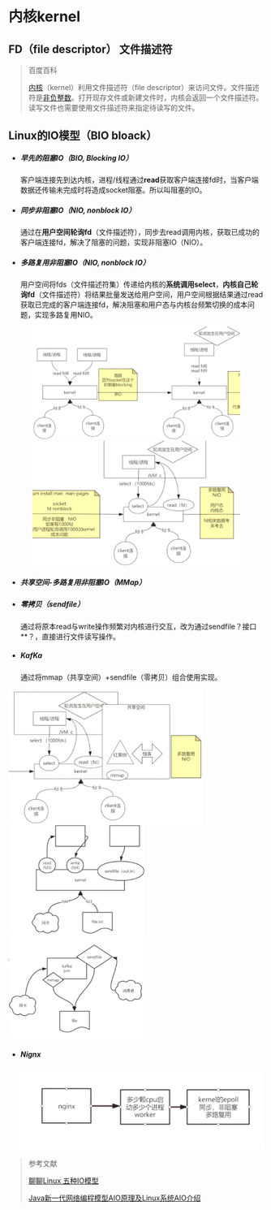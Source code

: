 # 内核kernel

## FD（file descriptor） 文件描述符

> 百度百科
>
> [内核](https://baike.baidu.com/item/内核/108410)（kernel）利用文件描述符（file descriptor）来访问文件。文件描述符是[非负整数](https://baike.baidu.com/item/非负整数/2951833)。打开现存文件或新建文件时，内核会返回一个文件描述符。读写文件也需要使用文件描述符来指定待读写的文件。



## Linux的IO模型（BIO bloack）

* ##### 早先的阻塞IO（BIO, Blocking IO）

  客户端连接先到达内核，进程/线程通过**read**获取客户端连接fd时，当客户端数据还传输未完成时将造成socket阻塞。所以叫阻塞的IO。

* ##### 同步非阻塞IO（NIO, nonblock IO）

  通过在**用户空间轮询fd**（文件描述符），同步去read调用内核，获取已成功的客户端连接fd，解决了阻塞的问题，实现非阻塞IO（NIO）。

* ##### 多路复用非阻塞IO（NIO, nonblock IO）

  用户空间将fds（文件描述符集）传递给内核的**系统调用select**，**内核自己轮询fd**（文件描述符）将结果批量发送给用户空间，用户空间根据结果通过read获取已完成的客户端连接fd，解决阻塞和用户态与内核台频繁切换的成本问题，实现多路复用NIO。

<center><img src="assets/image-20210313052722689.png" alt="image-20210313052722689.png" style="zoom:40%;" /><img src="assets/image-20210313053027134.png" alt="image-20210313053027134" style="zoom:40%;" /></center>



* ##### 共享空间-多路复用非阻塞IO（MMap）

* ##### 零拷贝（sendfile）

  通过将原本read与write操作频繁对内核进行交互，改为通过sendfile？接口**？，直接进行文件读写操作。

* ##### KafKa

  通过将mmap（共享空间）+sendfile（零拷贝）组合使用实现。

  

<left><img src="assets/image-20210313053323850.png" alt="image-20210313053323850" style="zoom:40%;" /><img src="assets/image-20210313053849657.png" alt="image-20210313053849657" style="zoom:35%;" /><img src="assets/image-20210313054405742.png" alt="image-20210313054405742" style="zoom:35%;" /><left>

* ##### Nignx

  <img src="assets/image-20210313064121992.png" alt="image-20210313064121992" style="zoom:67%;" />



> 参考文献
>
> [聊聊Linux 五种IO模型](https://www.jianshu.com/p/486b0965c296)
>
> [Java新一代网络编程模型AIO原理及Linux系统AIO介绍](http://www.52im.net/thread-306-1-1.html)

